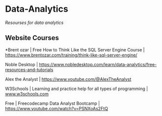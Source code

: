 
# Data-Analytics
_Resourses for data analytics_
  
## Website Courses
*Brent ozar |
Free How to Think Like the SQL Server Engine Course |
https://www.brentozar.com/training/think-like-sql-server-engine/

Noble Desktop |
https://www.nobledesktop.com/learn/data-analytics/free-resources-and-tutorials

Alex the Analyst |
https://www.youtube.com/@AlexTheAnalyst

W3Schools | 
Learning and practice help for all types of programming |
www.w3schools.com

Free |
Freecodecamp Data Analyst Bootcamp |
https://www.youtube.com/watch?v=PSNXoAs2FtQ
